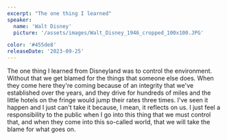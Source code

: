 ```yaml
---
excerpt: "The one thing I learned"
speaker:
  name: 'Walt Disney'
  picture: '/assets/images/Walt_Disney_1946_cropped_100x100.JPG'

color: '#455de8'
releaseDate: '2023-09-25'
---
```

The one thing I learned from Disneyland was to control the environment. Without that we get blamed for the things that someone else does. When they come here they're coming because of an integrity that we've established over the years, and they drive for hundreds of miles and the little hotels on the fringe would jump their rates three times. I've seen it happen and I just can't take it because, I mean, it reflects on us. I just feel a responsibility to the public when I go into this thing that we must control that, and when they come into this so-called world, that we will take the blame for what goes on.
